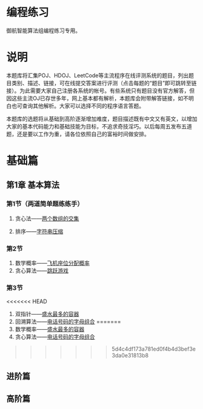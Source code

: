 # 编程练习

御航智能算法组编程练习专用。

# 说明

本题库将汇集POJ、HDOJ、LeetCode等主流程序在线评测系统的题目，列出题目类别、描述、链接，可在线提交答案进行评测（点击每题的“题目”即可跳转至链接）。为此需要大家自己注册各系统的帐号。有些系统只有题目没有官方解答，但因这些主流OJ已存世多年，网上基本都有解析，本题库会附带解答链接，如不明白也可查询其他解析。大家可以选择不同的程序语言答题。

本题库的选题将从基础到高阶逐渐增加难度，题目描述既有中文又有英文，以增加大家的基本代码能力和基础技能为目标，不追求奇技淫巧。以后每周五发布五道题，还是要以工作为重，请各位依照自己的富裕时间做安排。

# 基础篇

## 第1章 基本算法

### 第1节（两道简单题练练手）

1. 贪心法——[两个数组的交集](/docs/两个数组的交集.md)

2. 排序——[字符串压缩](/docs/字符串压缩.md)

### 第2节

1. 数学概率——[飞机座位分配概率](/docs/飞机座位分配概率.md)
2. 贪心算法——[跳跃游戏](/docs/跳跃游戏.md)

### 第3节

<<<<<<< HEAD
1. 双指针——[盛水最多的容器](/docs/盛水最多的容器.md)
2. 回溯算法——[电话号码的字母组合](/docs/电话号码的字母组合.md)
=======
1. 数学概率——[盛水最多的容器](/docs/盛水最多的容器.md)
2. 贪心算法——[电话号码的字母组合](/docs/电话号码的字母组合.md)
>>>>>>> 5d4c4df173a781ed0f4b4d3bef3e3da0e31813b8

## 进阶篇

## 高阶篇